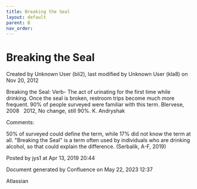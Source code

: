 ```yaml
---
title: Breaking the Seal
layout: default
parent: B
nav_order:
---
```


# Breaking the Seal

Created by  Unknown User (bli2), last modified by  Unknown User (kla8) on Nov 20, 2012

Breaking the Seal: Verb- The act of urinating for the first time while drinking. Once the seal is broken, restroom trips become much more frequent. 90% of people surveyed were familiar with this term. BIervese, 2008   2012, No change, still 90%. K. Andryshak

Comments:

50% of surveyed could define the term, while 17% did not know the term at all. &quot;Breaking the Seal&quot; is a term often used by individuals who are drinking alcohol, so that could explain the difference. (Serbalik, A-F, 2019)

Posted by jys1 at Apr 13, 2019 20:44

Document generated by Confluence on May 22, 2023 12:37

Atlassian
